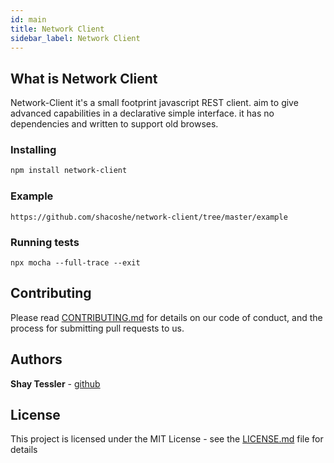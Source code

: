 ```yaml
---
id: main
title: Network Client
sidebar_label: Network Client
---
```


## What is Network Client

Network-Client it's a small footprint javascript REST client. 
aim to give advanced capabilities in a declarative simple interface. 
it has no dependencies and written to support old browses. 

### Installing

```bash
npm install network-client
```

### Example

    https://github.com/shacoshe/network-client/tree/master/example

### Running tests
    
    npx mocha --full-trace --exit

## Contributing

Please read [CONTRIBUTING.md](https://gist.github.com/PurpleBooth/b24679402957c63ec426) for details on our code of conduct, and the process for submitting pull requests to us.

## Authors

**Shay Tessler**  - [github](https://github.com/shacoshe)

## License

This project is licensed under the MIT License - see the [LICENSE.md](LICENSE) file for details
